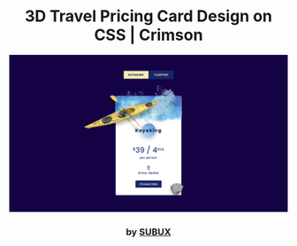 <div align="center">

# 3D Travel Pricing Card Design on CSS | Crimson

<img src="admin/base.png">

### by <a href="https://github.com/python019">SUBUX</a>

</div>